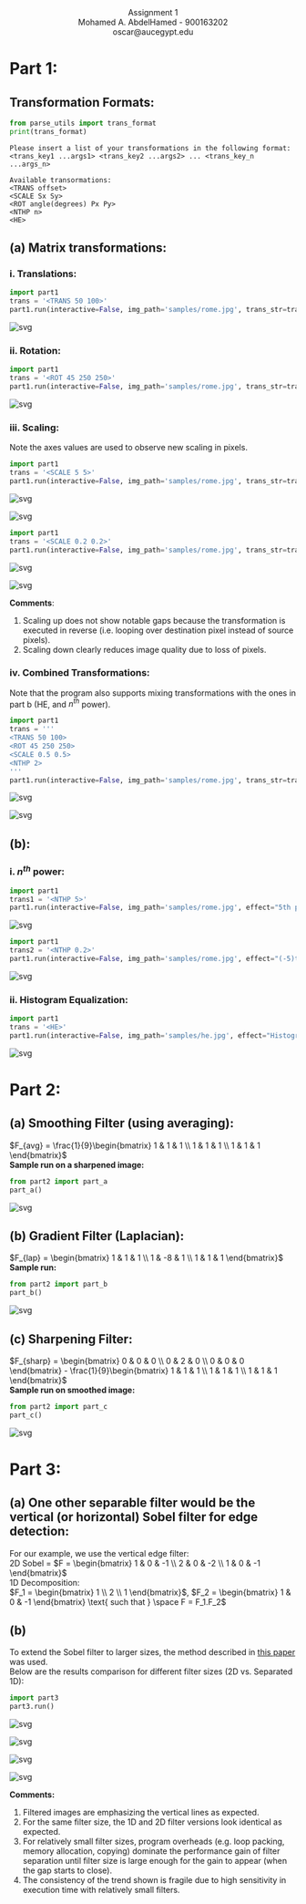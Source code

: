 <center><bold>Assignment 1</bold></center>
<center>Mohamed A. AbdelHamed - 900163202</center>
<center>oscar@aucegypt.edu</center>

# Part 1:
## Transformation Formats:






```python
from parse_utils import trans_format
print(trans_format)
```

    
    Please insert a list of your transformations in the following format:
    <trans_key1 ...args1> <trans_key2 ...args2> ... <trans_key_n ...args_n> 
    
    Available transormations:
    <TRANS offset>
    <SCALE Sx Sy>
    <ROT angle(degrees) Px Py>
    <NTHP n>
    <HE>
    
    

## (a) Matrix transformations:  
### i. Translations:



```python
import part1
trans = '<TRANS 50 100>'
part1.run(interactive=False, img_path='samples/rome.jpg', trans_str=trans, effect='Translated')
```


    
![svg](Report_files/Report_4_0.svg)
    


### ii. Rotation:


```python
import part1
trans = '<ROT 45 250 250>'
part1.run(interactive=False, img_path='samples/rome.jpg', trans_str=trans, effect='Rotated')
```


    
![svg](Report_files/Report_6_0.svg)
    


### iii. Scaling:
Note the axes values are used to observe new scaling in pixels.


```python
import part1
trans = '<SCALE 5 5>'
part1.run(interactive=False, img_path='samples/rome.jpg', trans_str=trans, effect='Scaled up', side_by_side=False)
```


    
![svg](Report_files/Report_8_0.svg)
    



    
![svg](Report_files/Report_8_1.svg)
    



```python
import part1
trans = '<SCALE 0.2 0.2>'
part1.run(interactive=False, img_path='samples/rome.jpg', trans_str=trans, effect='Scaled down', side_by_side=False)
```


    
![svg](Report_files/Report_9_0.svg)
    



    
![svg](Report_files/Report_9_1.svg)
    


**Comments**:  
1. Scaling up does not show notable gaps because the transformation is executed in reverse (i.e. looping over destination pixel instead of source pixels).  
2. Scaling down clearly reduces image quality due to loss of pixels.

### iv. Combined Transformations:
Note that the program also supports mixing transformations with the ones in part b (HE, and $n^{th}$ power).


```python
import part1
trans = '''
<TRANS 50 100>
<ROT 45 250 250>
<SCALE 0.5 0.5>
<NTHP 2>
'''
part1.run(interactive=False, img_path='samples/rome.jpg', trans_str=trans, effect='Net Effect', side_by_side=False)
```


    
![svg](Report_files/Report_12_0.svg)
    



    
![svg](Report_files/Report_12_1.svg)
    


## (b):
### i. $n^{th}$ power:


```python
import part1
trans1 = '<NTHP 5>'
part1.run(interactive=False, img_path='samples/rome.jpg', effect="5th power (darken)", trans_str=trans1)
```


    
![svg](Report_files/Report_14_0.svg)
    



```python
import part1
trans2 = '<NTHP 0.2>'
part1.run(interactive=False, img_path='samples/rome.jpg', effect="(-5)th power (brighten)", trans_str=trans2)
```


    
![svg](Report_files/Report_15_0.svg)
    


### ii. Histogram Equalization:



```python
import part1
trans = '<HE>'
part1.run(interactive=False, img_path='samples/he.jpg', effect="Histogram Equalized", trans_str=trans)
```


    
![svg](Report_files/Report_17_0.svg)
    


# Part 2:
## (a) Smoothing Filter (using averaging):
$F_{avg} = \frac{1}{9}\begin{bmatrix} 1 & 1 & 1 \\ 1 & 1 & 1 \\ 1 & 1 & 1 \end{bmatrix}$  
**Sample run on a sharpened image:**



```python
from part2 import part_a
part_a()

```


    
![svg](Report_files/Report_19_0.svg)
    


## (b) Gradient Filter (Laplacian):
$F_{lap} = \begin{bmatrix} 1 & 1 & 1 \\ 1 & -8 & 1 \\ 1 & 1 & 1 \end{bmatrix}$  
**Sample run:**


```python
from part2 import part_b
part_b()
```


    
![svg](Report_files/Report_21_0.svg)
    


## (c) Sharpening Filter:
$F_{sharp} = \begin{bmatrix} 0 & 0 & 0 \\ 0 & 2 & 0 \\ 0 & 0 & 0 \end{bmatrix} - \frac{1}{9}\begin{bmatrix} 1 & 1 & 1 \\ 1 & 1 & 1 \\ 1 & 1 & 1 \end{bmatrix}$  
**Sample run on smoothed image:**


```python
from part2 import part_c
part_c()
```


    
![svg](Report_files/Report_23_0.svg)
    


# Part 3:
## (a) One other separable filter would be the vertical (or horizontal) Sobel filter for edge detection:  
For our example, we use the vertical edge filter:  
2D Sobel = $F = \begin{bmatrix} 1 & 0 & -1 \\ 2 & 0 & -2 \\ 1 & 0 & -1 \end{bmatrix}$  
1D Decomposition:  
$F_1 = \begin{bmatrix} 1 \\ 2 \\ 1 \end{bmatrix}$, $F_2 = \begin{bmatrix} 1 & 0 & -1 \end{bmatrix} \text{ such that } \space F = F_1.F_2$

## (b)  
To extend the Sobel filter to larger sizes, the method described in [this paper](https://www.groundai.com/project/custom-extended-sobel-filters/1) was used.  
Below are the results comparison for different filter sizes (2D vs. Separated 1D):



```python
import part3
part3.run()
```


    
![svg](Report_files/Report_25_0.svg)
    



    
![svg](Report_files/Report_25_1.svg)
    



    
![svg](Report_files/Report_25_2.svg)
    



    
![svg](Report_files/Report_25_3.svg)
    


**Comments:**  
1. Filtered images are emphasizing the vertical lines as expected.  
2. For the same filter size, the 1D and 2D filter versions look identical as expected.  
3. For relatively small filter sizes, program overheads (e.g. loop packing, memory allocation, copying) dominate the performance gain of filter separation until filter size is large enough for the gain to appear (when the gap starts to close).  
4. The consistency of the trend shown is fragile due to high sensitivity in execution time with relatively small filters.
